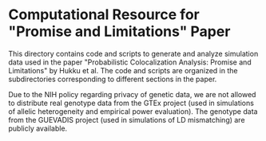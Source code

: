 # Computational Resource for "Promise and Limitations" Paper


This directory contains code and scripts to generate and analyze simulation data used in the paper "Probabilistic Colocalization Analysis: Promise and Limitations" by Hukku et al. The code and scripts  are organized in the subdirectories corresponding to different sections in the paper.

Due to the NIH policy regarding privacy of genetic data, we are not allowed to distribute real genotype data from the GTEx project (used in simulations of allelic heterogeneity and empirical power evaluation). The genotype data from the GUEVADIS project (used in simulations of LD mismatching) are publicly available. 


